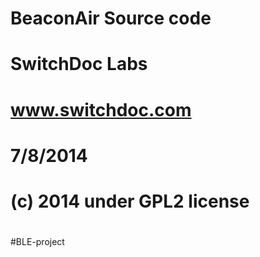 #
# BeaconAir Source code
#
# SwitchDoc Labs  
# www.switchdoc.com
# 7/8/2014
# (c) 2014 under GPL2 license
#
#

#BLE-project
